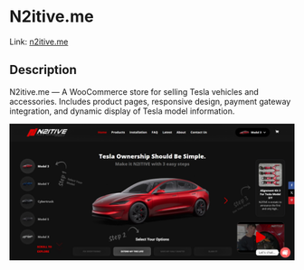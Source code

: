 # N2itive.me

Link: [n2itive.me](https://n2itive.me/)

## Description

N2itive.me — A WooCommerce store for selling Tesla vehicles and accessories. Includes product pages, responsive design, payment gateway integration, and dynamic display of Tesla model information.

![Screenshot](https://github.com/DimaWide/wp-themes/blob/main/n2itive/img/screen.jpg)